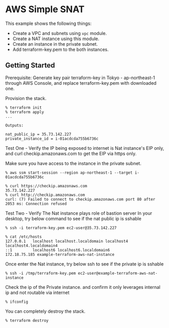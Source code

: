 # AWS Simple SNAT

This example shows the following things:

- Create a VPC and subnets using `vpc` module.
- Create a NAT instance using this module.
- Create an instance in the private subnet.
- Add terraform-key.pem to the both instances.

## Getting Started

Prerequisite: Generate key pair terraform-key in Tokyo - ap-northeast-1 through AWS Console, and replace terraform-key.pem with downloaded one.

Provision the stack.

```console
% terraform init
% terraform apply
...

Outputs:

nat_public_ip = 35.73.142.227
private_instance_id = i-01acdcda755b6736c
```

Test One - Verify the IP being exposed to internet is Nat instance's EIP only, and curl checkip.amazonaws.com to get the EIP via https only.

Make sure you have access to the instance in the private subnet.

```console
% aws ssm start-session --region ap-northeast-1 --target i-01acdcda755b6736c
```

```console
% curl https://checkip.amazonaws.com
35.73.142.227
% curl http://checkip.amazonaws.com
curl: (7) Failed to connect to checkip.amazonaws.com port 80 after 2053 ms: Connection refused
```

Test Two - Verify The Nat instance plays role of bastion server
In your desktop, try below command to see if the nat public ip is sshable
```console
% ssh -i terraform-key.pem ec2-user@35.73.142.227
```

```console
% cat /etc/hosts
127.0.0.1   localhost localhost.localdomain localhost4 localhost4.localdomain4
::1         localhost6 localhost6.localdomain6
172.18.75.185 example-terraform-aws-nat-instance
```
Once enter the Nat instance, try below ssh to see if the private ip is sshable
```console
% ssh -i /tmp/terraform-key.pem ec2-user@example-terraform-aws-nat-instance
```
Check the ip of the Private instance. and confirm it only leverages internal ip and not routable via internet 
```console
% ifconfig
```



You can completely destroy the stack.

```console
% terraform destroy
```
